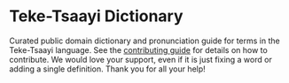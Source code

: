 
# Teke-Tsaayi Dictionary

Curated public domain dictionary and pronunciation guide for terms in the Teke-Tsaayi language. See the [contributing guide](https://github.com/drumworkteam/term/blob/make/.github/contributing.md) for details on how to contribute. We would love your support, even if it is just fixing a word or adding a single definition. Thank you for all your help!